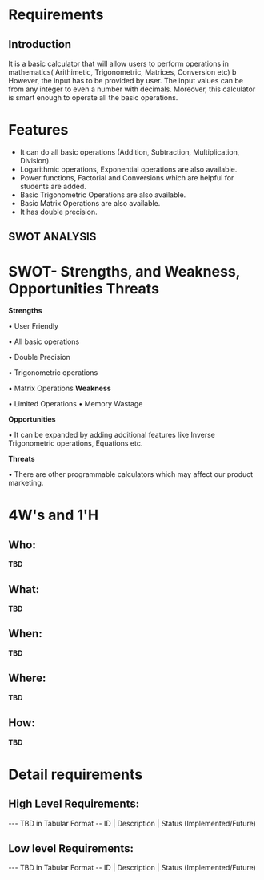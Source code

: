 # Requirements
## Introduction
It is a basic calculator that will allow users to perform operations in mathematics( Arithimetic, Trigonometric, Matrices, Conversion etc) b However, the input has to be provided by user. The input values can be from any integer to even a number with decimals. Moreover, this calculator is smart enough to operate all the basic operations.
# **Features**

- It can do all basic operations (Addition, Subtraction, Multiplication, Division).
- Logarithmic operations, Exponential operations are also available.
- Power functions, Factorial and Conversions which are helpful for students are added.
- Basic Trigonometric Operations are also available.
- Basic Matrix Operations are also available.
- It has double precision.

## SWOT ANALYSIS
# **SWOT- Strengths, and Weakness, Opportunities Threats**

 **Strengths** 

• User Friendly

• All basic operations

• Double Precision

• Trigonometric operations

• Matrix Operations
 **Weakness**

•	Limited Operations
•	Memory Wastage

**Opportunities**

•	It can be expanded by adding additional features like Inverse Trigonometric operations, Equations etc.

  **Threats**

• There are other programmable calculators which may affect our product marketing.

# 4W&#39;s and 1&#39;H

## Who:

**TBD**

## What:

**TBD**

## When:

**TBD**

## Where:

**TBD**

## How:

**TBD**

# Detail requirements
## High Level Requirements:
--- TBD in Tabular Format 
-- ID | Description | Status (Implemented/Future)


##  Low level Requirements:
--- TBD in Tabular Format 
-- ID | Description | Status (Implemented/Future)
